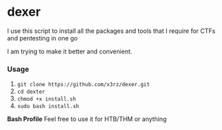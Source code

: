 # dexer
I use this script to install all the packages and tools that I require for CTFs and pentesting in one go 

I am trying to make it better and convenient.

### Usage

 1. `git clone https://github.com/x3rz/dexer.git ` 
 2. `cd dexter`
 3. `chmod +x install.sh`
 4. `sudo bash install.sh`


**Bash Profile**
Feel free to use it for HTB/THM or anything
